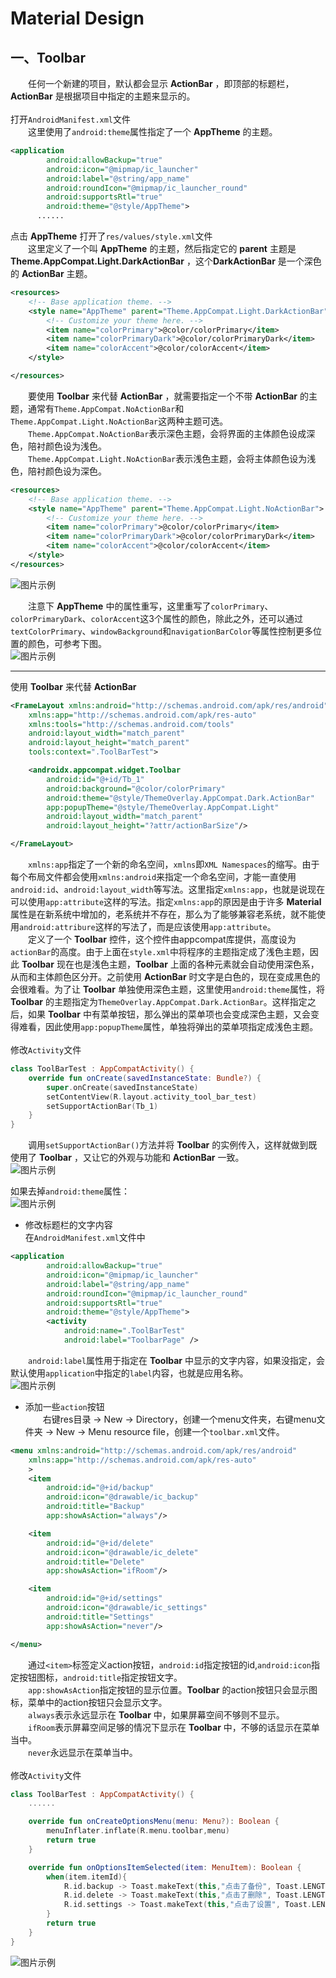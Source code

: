 # Material Design
## 一、Toolbar
&emsp;&emsp;任何一个新建的项目，默认都会显示 **ActionBar** ，即顶部的标题栏，**ActionBar** 是根据项目中指定的主题来显示的。  
&emsp;&emsp;  
打开```AndroidManifest.xml```文件  
&emsp;&emsp;这里使用了```android:theme```属性指定了一个 **AppTheme** 的主题。  
```xml
<application
        android:allowBackup="true"
        android:icon="@mipmap/ic_launcher"
        android:label="@string/app_name"
        android:roundIcon="@mipmap/ic_launcher_round"
        android:supportsRtl="true"
        android:theme="@style/AppTheme">
      ......
```

点击 **AppTheme** 打开了```res/values/style.xml```文件  
&emsp;&emsp;这里定义了一个叫 **AppTheme** 的主题，然后指定它的 **parent** 主题是 **Theme.AppCompat.Light.DarkActionBar** ，这个**DarkActionBar** 是一个深色的 **ActionBar** 主题。  
```xml
<resources>
    <!-- Base application theme. -->
    <style name="AppTheme" parent="Theme.AppCompat.Light.DarkActionBar">
        <!-- Customize your theme here. -->
        <item name="colorPrimary">@color/colorPrimary</item>
        <item name="colorPrimaryDark">@color/colorPrimaryDark</item>
        <item name="colorAccent">@color/colorAccent</item>
    </style>

</resources>
```

&emsp;&emsp;要使用 **Toolbar** 来代替 **ActionBar** ，就需要指定一个不带 **ActionBar** 的主题，通常有```Theme.AppCompat.NoActionBar```和```Theme.AppCompat.Light.NoActionBar```这两种主题可选。  
&emsp;&emsp;```Theme.AppCompat.NoActionBar```表示深色主题，会将界面的主体颜色设成深色，陪衬颜色设为浅色。  
&emsp;&emsp;```Theme.AppCompat.Light.NoActionBar```表示浅色主题，会将主体颜色设为浅色，陪衬颜色设为深色。  
```xml
<resources>
    <!-- Base application theme. -->
    <style name="AppTheme" parent="Theme.AppCompat.Light.NoActionBar">
        <!-- Customize your theme here. -->
        <item name="colorPrimary">@color/colorPrimary</item>
        <item name="colorPrimaryDark">@color/colorPrimaryDark</item>
        <item name="colorAccent">@color/colorAccent</item>
    </style>
</resources>
```
![图片示例](https://github.com/gneL1/AndroidStudy/blob/master/photos/Material%20Design/Toolbar/toolbar_1.PNG)

&emsp;&emsp;注意下 **AppTheme** 中的属性重写，这里重写了```colorPrimary```、```colorPrimaryDark```、```colorAccent```这3个属性的颜色，除此之外，还可以通过```textColorPrimary```、```windowBackground```和```navigationBarColor```等属性控制更多位置的颜色，可参考下图。  
![图片示例](https://github.com/gneL1/AndroidStudy/blob/master/photos/Material%20Design/Toolbar/toolbar_2.PNG)

***

使用 **Toolbar** 来代替 **ActionBar**  
```xml
<FrameLayout xmlns:android="http://schemas.android.com/apk/res/android"
    xmlns:app="http://schemas.android.com/apk/res-auto"
    xmlns:tools="http://schemas.android.com/tools"
    android:layout_width="match_parent"
    android:layout_height="match_parent"
    tools:context=".ToolBarTest">

    <androidx.appcompat.widget.Toolbar
        android:id="@+id/Tb_1"
        android:background="@color/colorPrimary"
        android:theme="@style/ThemeOverlay.AppCompat.Dark.ActionBar"
        app:popupTheme="@style/ThemeOverlay.AppCompat.Light"
        android:layout_width="match_parent"
        android:layout_height="?attr/actionBarSize"/>

</FrameLayout>
```
&emsp;&emsp;```xmlns:app```指定了一个新的命名空间，```xmlns```即```XML Namespaces```的缩写。由于每个布局文件都会使用```xmlns:android```来指定一个命名空间，才能一直使用```android:id```、```android:layout_width```等写法。这里指定```xmlns:app```，也就是说现在可以使用```app:attribute```这样的写法。指定```xmlns:app```的原因是由于许多 **Material** 属性是在新系统中增加的，老系统并不存在，那么为了能够兼容老系统，就不能使用```android:attribure```这样的写法了，而是应该使用```app:attribute```。  
&emsp;&emsp;定义了一个 **Toolbar** 控件，这个控件由appcompat库提供，高度设为```actionBar```的高度。由于上面在```style.xml```中将程序的主题指定成了浅色主题，因此 **Toolbar** 现在也是浅色主题，**Toolbar** 上面的各种元素就会自动使用深色系，从而和主体颜色区分开。之前使用 **ActionBar** 时文字是白色的，现在变成黑色的会很难看。为了让 **Toolbar** 单独使用深色主题，这里使用```android:theme```属性，将 **Toolbar** 的主题指定为```ThemeOverlay.AppCompat.Dark.ActionBar```。这样指定之后，如果 **Toolbar** 中有菜单按钮，那么弹出的菜单项也会变成深色主题，又会变得难看，因此使用```app:popupTheme```属性，单独将弹出的菜单项指定成浅色主题。  
&emsp;&emsp;  
修改```Activity```文件  
```kotlin
class ToolBarTest : AppCompatActivity() {
    override fun onCreate(savedInstanceState: Bundle?) {
        super.onCreate(savedInstanceState)
        setContentView(R.layout.activity_tool_bar_test)
        setSupportActionBar(Tb_1)
    }
}
```
&emsp;&emsp;调用```setSupportActionBar()```方法并将 **Toolbar** 的实例传入，这样就做到既使用了 **Toolbar** ，又让它的外观与功能和 **ActionBar** 一致。  
![图片示例](https://github.com/gneL1/AndroidStudy/blob/master/photos/Material%20Design/Toolbar/toolbar_theme_1.PNG)

如果去掉```android:theme```属性：  
![图片示例](https://github.com/gneL1/AndroidStudy/blob/master/photos/Material%20Design/Toolbar/toolbar_theme_2.PNG)

* 修改标题栏的文字内容  
在```AndroidManifest.xml```文件中  
```xml
<application
        android:allowBackup="true"
        android:icon="@mipmap/ic_launcher"
        android:label="@string/app_name"
        android:roundIcon="@mipmap/ic_launcher_round"
        android:supportsRtl="true"
        android:theme="@style/AppTheme">
        <activity
            android:name=".ToolBarTest"
            android:label="ToolbarPage" />
```
&emsp;&emsp;```android:label```属性用于指定在 **Toolbar** 中显示的文字内容，如果没指定，会默认使用```application```中指定的```label```内容，也就是应用名称。  
![图片示例](https://github.com/gneL1/AndroidStudy/blob/master/photos/Material%20Design/Toolbar/toolbar_text.PNG)

* 添加一些```action```按钮  
&emsp;&emsp;右键res目录 -> New -> Directory，创建一个menu文件夹，右键menu文件夹 -> New -> Menu resource file，创建一个```toolbar.xml```文件。  
```xml
<menu xmlns:android="http://schemas.android.com/apk/res/android"
    xmlns:app="http://schemas.android.com/apk/res-auto"
    >
    <item
        android:id="@+id/backup"
        android:icon="@drawable/ic_backup"
        android:title="Backup"
        app:showAsAction="always"/>

    <item
        android:id="@+id/delete"
        android:icon="@drawable/ic_delete"
        android:title="Delete"
        app:showAsAction="ifRoom"/>

    <item
        android:id="@+id/settings"
        android:icon="@drawable/ic_settings"
        android:title="Settings"
        app:showAsAction="never"/>

</menu>
```
&emsp;&emsp;通过```<item>```标签定义action按钮，```android:id```指定按钮的id,```android:icon```指定按钮图标，```android:title```指定按钮文字。  
&emsp;&emsp;```app:showAsAction```指定按钮的显示位置。**Toolbar** 的action按钮只会显示图标，菜单中的action按钮只会显示文字。  
&emsp;&emsp;```always```表示永远显示在 **Toolbar** 中，如果屏幕空间不够则不显示。  
&emsp;&emsp;```ifRoom```表示屏幕空间足够的情况下显示在 **Toolbar** 中，不够的话显示在菜单当中。  
&emsp;&emsp;```never```永远显示在菜单当中。  
&emsp;&emsp;  
修改```Activity```文件  
```kotlin
class ToolBarTest : AppCompatActivity() {
    ......

    override fun onCreateOptionsMenu(menu: Menu?): Boolean {
        menuInflater.inflate(R.menu.toolbar,menu)
        return true
    }

    override fun onOptionsItemSelected(item: MenuItem): Boolean {
        when(item.itemId){
            R.id.backup -> Toast.makeText(this,"点击了备份", Toast.LENGTH_SHORT).show()
            R.id.delete -> Toast.makeText(this,"点击了删除", Toast.LENGTH_SHORT).show()
            R.id.settings -> Toast.makeText(this,"点击了设置", Toast.LENGTH_SHORT).show()
        }
        return true
    }
}
```
![图片示例](https://github.com/gneL1/AndroidStudy/blob/master/photos/Material%20Design/Toolbar/toolbar_menu.gif)
